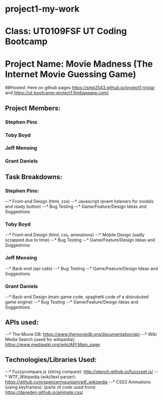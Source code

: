 # project1-my-work

# Class: UT0109FSF UT Coding Bootcamp

# Project Name: Movie Madness (The Internet Movie Guessing Game)

##Hosted: 
Here on github pages <https://smp2543.github.io/project1-trivia/> and <https://ut-bootcamp-project1.firebaseapp.com/>

## Project Members: 
### Stephen Pino
### Toby Boyd
### Jeff Mensing
### Grant Daniels

## Task Breakdowns:
### Stephen Pino: 
--* Front-end Design (html, css)
--* Javascript (event listeners for modals and ready button)
--* Bug Testing
--* Game/Feature/Design Ideas and Suggestions
### Toby Boyd
--* Front-end Design (html, css, animations)
--* Mobile Design (sadly scrapped due to time)
--* Bug Testing
--* Game/Feature/Design Ideas and Suggestions
### Jeff Mensing
--* Back-end (api calls)
--* Bug Testing
--* Game/Feature/Design Ideas and Suggestions
### Grant Daniels
--* Back-end Design (main game code, spaghetti code of a distrubuted game engine)
--* Bug Testing
--* Game/Feature/Design Ideas and Suggestions

## APIs used:
--* The Movie DB: <https://www.themoviedb.org/documentation/api>
--* Wiki Media Search (used for wikipedia): <https://www.mediawiki.org/wiki/API:Main_page>

## Technologies/Libraries Used:
--* Fuzzycompare.js (string compare):  <http://glench.github.io/fuzzyset.js/>
--* WTF_Wikipedia (wiki/text parser): <https://github.com/spencermountain/wtf_wikipedia>
--* CSS3 Animations (using keyframes): (parts of code used from)  <https://daneden.github.io/animate.css/>